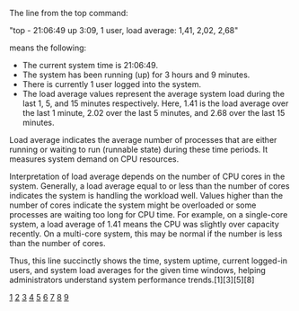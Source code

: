 The line from the top command:

"top - 21:06:49 up 3:09, 1 user, load average: 1,41, 2,02, 2,68"

means the following:

- The current system time is 21:06:49.
- The system has been running (up) for 3 hours and 9 minutes.
- There is currently 1 user logged into the system.
- The load average values represent the average system load during the last 1, 5, and 15 minutes respectively. Here, 1.41 is
  the load average over the last 1 minute, 2.02 over the last 5 minutes, and 2.68 over the last 15 minutes.

Load average indicates the average number of processes that are either running or waiting to run (runnable state) during
these time periods. It measures system demand on CPU resources.

Interpretation of load average depends on the number of CPU cores in the system. Generally, a load average equal to or less
than the number of cores indicates the system is handling the workload well. Values higher than the number of cores indicate
the system might be overloaded or some processes are waiting too long for CPU time. For example, on a single-core system, a
load average of 1.41 means the CPU was slightly over capacity recently. On a multi-core system, this may be normal if the
number is less than the number of cores.

Thus, this line succinctly shows the time, system uptime, current logged-in users, and system load averages for the given
time windows, helping administrators understand system performance trends.[1][3][5][8]

[1](https://www.redhat.com/en/blog/interpret-top-output)
[2](https://stackoverflow.com/questions/307502/in-linux-what-do-all-the-values-in-the-top-command-mean)
[3](https://phoenixnap.com/kb/linux-average-load) [4](https://python-forum.io/thread-112.html)
[5](https://www.digitalocean.com/community/tutorials/load-average-in-linux)
[6](https://www.redswitches.com/blog/what-is-load-average-in-linux/)
[7](https://www.scoutapm.com/blog/understanding-load-averages) [8](<https://en.wikipedia.org/wiki/Load_(computing)>)
[9](https://ultahost.com/knowledge-base/load-average-in-linux/)
